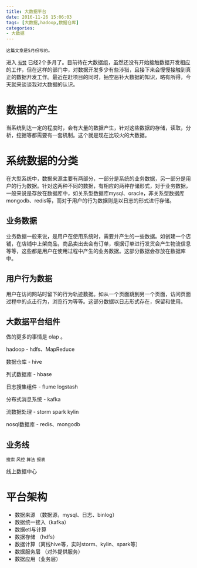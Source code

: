 ```yaml
---
title: 大数据平台
date: 2016-11-26 15:06:03
tags: [大数据,hadoop,数据仓库]
categories: 
- 大数据
---
```


    这篇文章是5月份写的。
进入 [`有赞`](https://www.youzan.com) 已经2个多月了。目前待在大数据组，虽然还没有开始接触数据开发相应的工作，但在这样的部门中，对数据开发多少有些涉猎，且接下来会慢慢接触到真正的数据开发工作。最近在赶项目的同时，抽空恶补大数据的知识，略有所得，今天就来谈谈我对大数据的认识。

# 数据的产生

当系统到达一定的程度时，会有大量的数据产生，针对这些数据的存储，读取，分析，挖掘等都需要有一套机制。这个就是现在比较火的大数据。

# 系统数据的分类

在大型系统中，数据来源主要有两部分，一部分是系统的业务数据，另一部分是用户的行为数据。针对这两种不同的数据，有相应的两种存储形式，对于业务数据，一般来说是存放在数据库中，如关系型数据库mysql、oracle，非关系型数据库mongodb、redis等，而对于用户的行为数据则是以日志的形式进行存储。


## 业务数据

业务数据一般来说，是用户在使用系统时，需要并产生的一些数据。如创建一个店铺，在店铺中上架商品，商品卖出去会有订单，根据订单进行发货会产生物流信息等等，这些都是用户在使用过程中产生的业务数据。这部分数据会存放在数据库中。

## 用户行为数据

用户在访问网站时留下的行为轨迹数据。如从一个页面跳到另一个页面，访问页面过程中的点击行为，浏览行为等等。这部分数据以日志形式存在，保留和使用。

## 大数据平台组件

做的更多的事情是 olap 。

hadoop - hdfs、MapReduce

数据仓库 - hive

列式数据库 - hbase

日志搜集组件 - flume logstash

分布式消息系统 - kafka

流数据处理 - storm spark kylin

nosql数据库 - redis、mongodb

## 业务线
`搜索`
`风控`
`算法`
`报表`

线上数据中心

# 平台架构

- 数据来源 （数据源，mysql、日志、binlog）
- 数据统一接入（kafka）
- 数据etl与计算
- 数据存储 （hdfs）
- 数据计算（离线hive等，实时storm、kylin、spark等）
- 数据服务层 （对外提供服务）
- 数据应用（业务层）
